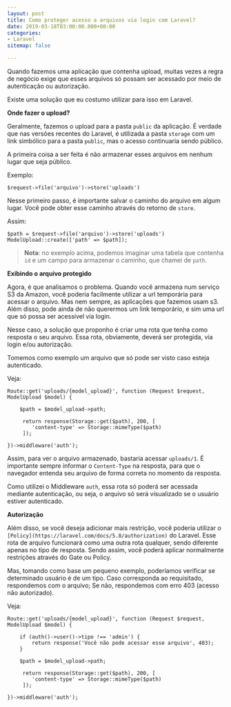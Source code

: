 ```yaml
---
layout: post
title: Como proteger acesso a arquivos via login com Laravel?
date: 2019-03-18T03:00:00.000+00:00
categories:
- Laravel
sitemap: false

---
```

Quando fazemos uma aplicação que contenha upload, muitas vezes a regra de negócio exige que esses arquivos só possam ser acessado por meio de autenticação ou autorização.

Existe uma solução que eu costumo utilizar para isso em Laravel.

**Onde fazer o upload?**

Geralmente, fazemos o upload para a pasta `public` da aplicação. É verdade que nas versões recentes do Laravel, é utilizada a pasta `storage` com um link simbólico para a pasta `public`, mas o acesso continuaria sendo público.

A primeira coisa a ser feita é não armazenar esses arquivos em nenhum lugar que seja público.

Exemplo:

    $request->file('arquivo')->store('uploads')

Nesse primeiro passo, é importante salvar o caminho do arquivo em algum lugar. Você pode obter esse caminho através do retorno de `store`.

Assim:

    $path = $request->file('arquivo')->store('uploads')
    ModelUpload::create(['path' => $path]);

> **Nota**: no exemplo acima, podemos imaginar uma tabela que contenha `id` e um campo para armazenar o caminho, que chamei de `path`.

**Exibindo o arquivo protegido**

Agora, é que analisamos o problema. Quando você armazena num serviço S3 da Amazon, você poderia facilmente utilizar a url temporária para acessar o arquivo. Mas nem sempre, as aplicações que fazemos usam s3. Além disso, pode ainda de não querermos um link temporário, e sim uma url que só possa ser acessível via login.

Nesse caso, a solução que proponho é criar uma rota que tenha como resposta o seu arquivo. Essa rota, obviamente, deverá ser protegida, via login e/ou autorização.

Tomemos como exemplo um arquivo que só pode ser visto caso esteja autenticado.

Veja:

    Route::get('uploads/{model_upload}', function (Request $request, ModelUpload $model) {
    
    	$path = $model_upload->path;
        
         return response(Storage::get($path), 200, [
         	'content-type' => Storage::mimeType($path)
         ]);
    
    })->middleware('auth');

Assim, para ver o arquivo armazenado, bastaria acessar `uploads/1`. É importante sempre informar o `Content-Type` na resposta, para que o navegador entenda seu arquivo de forma correta no momento da resposta.

Como utilizei o Middleware `auth`, essa rota só poderá ser acessada mediante autenticação, ou seja, o arquivo só será visualizado se o usuário estiver autenticado.

**Autorização**

Além disso, se você deseja adicionar mais restrição, você poderia utilizar o `[Policy](https://laravel.com/docs/5.8/authorization)` do Laravel. Esse rota de arquivo funcionará como uma outra rota qualquer, sendo diferente apenas no tipo de resposta. Sendo assim, você poderá aplicar normalmente restrições através do Gate ou Policy.

Mas, tomando como base um pequeno exemplo, poderíamos verificar se determinado usuário é de um tipo. Caso corresponda ao requisitado, respondemos com o arquivo; Se não, respondemos com erro 403 (acesso não autorizado).

Veja:

    Route::get('uploads/{model_upload}', function (Request $request, ModelUpload $model) {
    
        if (auth()->user()->tipo !== 'admin') {
        	return response('Você não pode acessar esse arquivo', 403);
        }
    
    	$path = $model_upload->path;
        
         return response(Storage::get($path), 200, [
         	'content-type' => Storage::mimeType($path)
         ]);
    
    })->middleware('auth');